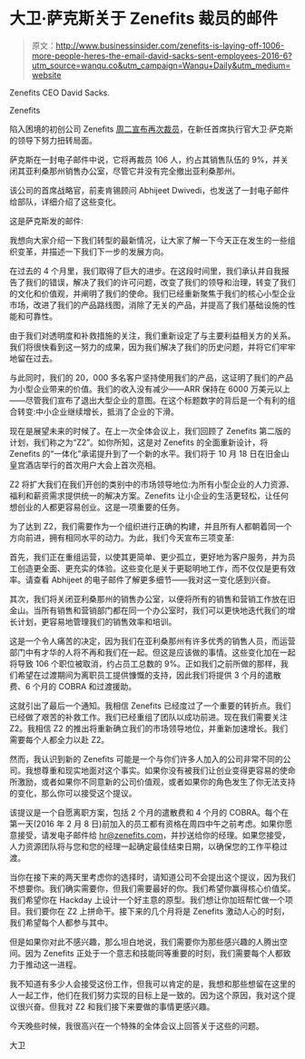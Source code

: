 # 大卫·萨克斯关于 Zenefits 裁员的邮件

> 原文：<http://www.businessinsider.com/zenefits-is-laying-off-1006-more-people-heres-the-email-david-sacks-sent-employees-2016-6?utm_source=wanqu.co&utm_campaign=Wanqu+Daily&utm_medium=website>

 Zenefits CEO David Sacks.

Zenefits

陷入困境的初创公司 Zenefits [周二宣布再次裁员](https://www.businessinsider.com/zenefits-some-employees-feel-stuck-2016-6)，在新任首席执行官大卫·萨克斯的领导下努力扭转局面。

萨克斯在一封电子邮件中说，它将再裁员 106 人，约占其销售队伍的 9%，并关闭其亚利桑那州销售办公室，尽管它并没有完全撤出亚利桑那州。

该公司的首席战略官，前麦肯锡顾问 Abhijeet Dwivedi，也发送了一封电子邮件给部队，详细介绍了这些变化。

这是萨克斯发的邮件:

我想向大家介绍一下我们转型的最新情况，让大家了解一下今天正在发生的一些组织变革，并描述一下我们下一步的发展方向。

在过去的 4 个月里，我们取得了巨大的进步。在这段时间里，我们承认并自我报告了我们的错误，解决了我们的许可问题，改变了我们的领导和治理，转变了我们的文化和价值观，并阐明了我们的使命。我们已经重新聚焦于我们的核心小型企业市场，改进了我们的产品路线图，消除了无关的产品，并提高了我们基础设施的性能和可靠性。

由于我们对透明度和补救措施的关注，我们重新设定了与主要利益相关方的关系。我们将很快看到这一努力的成果，因为我们解决了我们的历史问题，并将它们牢牢地留在过去。

与此同时，我们的 20，000 多名客户坚持使用我们的产品，这证明了我们的产品为小型企业带来的价值。我们的收入没有减少——ARR 保持在 6000 万美元以上——尽管我们宣布了退出大型企业的意图。在这个标题数字的背后是一个有利的组合转变:中小企业继续增长，抵消了企业的下滑。

现在是展望未来的时候了。在上一次全体会议上，我们回顾了 Zenefits 第二版的计划，我们称之为“Z2”。如你所知，这是对 Zenefits 的全面重新设计，将 Zenefits 的“一体化”承诺提升到了一个新的水平。我们将于 10 月 18 日在旧金山皇宫酒店举行的首次用户大会上首次亮相。

Z2 将扩大我们在我们开创的类别中的市场领导地位:为所有小型企业的人力资源、福利和薪资需求提供统一的解决方案。Zenefits 让小企业的生活更轻松，让任何想创业的人都更容易创业。这是一项重要的任务。

为了达到 Z2，我们需要作为一个组织进行正确的构建，并且所有人都朝着同一个方向前进，拥有相同水平的动力。为此，我们今天宣布三项变革:

首先，我们正在重组运营，以使其更简单、更少孤立，更好地为客户服务，并为员工创造更全面、更充实的体验。这些变化是关于更聪明地工作，而不仅仅是更有效率。请查看 Abhijeet 的电子邮件了解更多细节——我对这一变化感到兴奋。

其次，我们将关闭亚利桑那州的销售办公室，以便将所有的销售和营销工作放在旧金山。当所有销售和营销部门都在同一个办公室时，我们可以更快地迭代我们的增长计划，更容易地管理我们的销售效率和培训。

这是一个令人痛苦的决定，因为我们在亚利桑那州有许多优秀的销售人员，而运营部门中有才华的人将不再和我们在一起。但这是应该做的事情。这些变化加在一起将导致 106 个职位被取消，约占员工总数的 9%。正如我们之前所做的那样，我们希望在过渡期间为离职员工提供慷慨的支持，因此我们将提供 3 个月的遣散费、6 个月的 COBRA 和过渡援助。

这就引出了最后一个通知。我相信 Zenefits 已经度过了一个重要的转折点。我们已经做了艰苦的补救工作。我们已经重组了团队以成功前进。现在我们需要关注 Z2。我相信 Z2 的推出将重新确立我们的市场领导地位，并重新加速增长。我们需要每个人都全力以赴 Z2。

然而，我认识到新的 Zenefits 可能是一个与你们许多人加入的公司非常不同的公司。我想尊重和现实地面对这个事实。如果你没有被我们让创业变得更容易的使命所激励，或者如果你不同意新的公司价值观，或者如果你的角色发生了你无法支持的变化，那么你可以接受这个提议。

该提议是一个自愿离职方案，包括 2 个月的遣散费和 4 个月的 COBRA。每个在第一天(2016 年 2 月 8 日)前加入的员工都有资格在周四中午之前考虑。如果你愿意接受，请发电子邮件给 hr@zenefits.com，并抄送给你的经理。如果您接受，人力资源团队将与您和您的经理一起确定最佳结束日期，以确保您的工作平稳过渡。

当你在接下来的两天里考虑你的选择时，请知道公司不会提出这个提议，因为我们不想要你。我们确实需要你，但我们需要最好的你。我们希望你赢得核心价值奖。我们希望你在 Hackday 上设计一个好主意的原型。我们想让你加班帮忙做一个项目。我们要你在 Z2 上拼命干。接下来的几个月将是 Zenefits 激动人心的时刻，我们希望每个人都参与其中。

但是如果你对此不感兴趣，那么坦白地说，我们需要你为那些感兴趣的人腾出空间。因为 Zenefits 正处于一个意志和技能同等重要的时刻，我们需要每个人都致力于推动这一进程。

我不知道有多少人会接受这份工作，但我可以肯定的是，我想和那些想留在这里的人一起工作，他们在我们努力实现的目标上是一致的。因为这个原因，我对这个提议很兴奋。但我对 Z2 和我们接下来要做的事情更感兴趣。

今天晚些时候，我很高兴在一个特殊的全体会议上回答关于这些的问题。

大卫